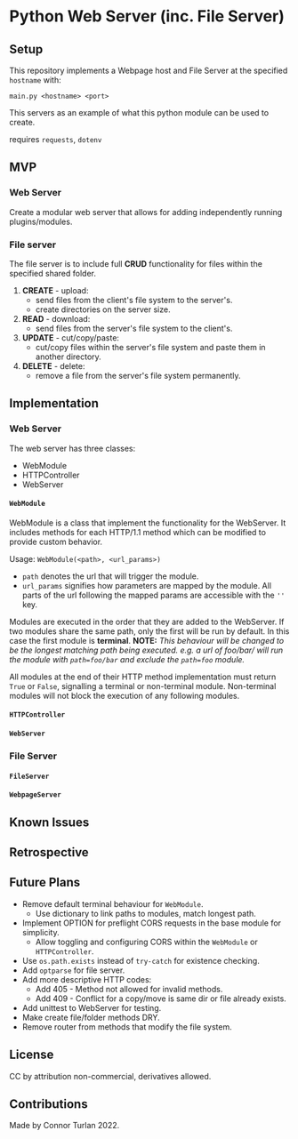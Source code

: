 # Python Web Server (inc. File Server)

## Setup

This repository implements a Webpage host and File Server at the specified `hostname` with:

`main.py <hostname> <port>`

This servers as an example of what this python module can be used to create.

requires `requests`, `dotenv`

## MVP

### Web Server

Create a modular web server that allows for adding independently running plugins/modules.

### File server

The file server is to include full **CRUD** functionality for files within the specified shared folder.

1. **CREATE** - upload:
    - send files from the client's file system to the server's.
    - create directories on the server size.
2. **READ** - download:
    - send files from the server's file system to the client's.
3. **UPDATE** - cut/copy/paste:
    - cut/copy files within the server's file system and paste them in another directory.
4. **DELETE** - delete:
    - remove a file from the server's file system permanently.

## Implementation

### Web Server

The web server has three classes:

-   WebModule
-   HTTPController
-   WebServer

#### `WebModule`

WebModule is a class that implement the functionality for the WebServer. It includes methods for each HTTP/1.1 method which can be modified to provide custom behavior.

Usage: `WebModule(<path>, <url_params>)`

-   `path` denotes the url that will trigger the module.
-   `url_params` signifies how parameters are mapped by the module. All parts of the url following the mapped params are accessible with the `''` key.

Modules are executed in the order that they are added to the WebServer. If two modules share the same path, only the first will be run by default. In this case the first module is **terminal**. **NOTE:** _This behaviour will be changed to be the longest matching path being executed. e.g. a url of foo/bar/ will run the module with `path=foo/bar` and exclude the `path=foo` module._

All modules at the end of their HTTP method implementation must return `True` or `False`, signalling a terminal or non-terminal module. Non-terminal modules will not block the execution of any following modules.

#### `HTTPController`

#### `WebServer`

### File Server

#### `FileServer`

#### `WebpageServer`

## Known Issues

## Retrospective

## Future Plans

-   Remove default terminal behaviour for `WebModule`.
    -   Use dictionary to link paths to modules, match longest path.
-   Implement OPTION for preflight CORS requests in the base module for simplicity.
    -   Allow toggling and configuring CORS within the `WebModule` or `HTTPController`.
-   Use `os.path.exists` instead of `try-catch` for existence checking.
-   Add `optparse` for file server.
-   Add more descriptive HTTP codes:
    -   Add 405 - Method not allowed for invalid methods.
    -   Add 409 - Conflict for a copy/move is same dir or file already exists.
-   Add unittest to WebServer for testing.
-   Make create file/folder methods DRY.
-   Remove router from methods that modify the file system.

## License

CC by attribution non-commercial, derivatives allowed.

## Contributions

Made by Connor Turlan 2022.
